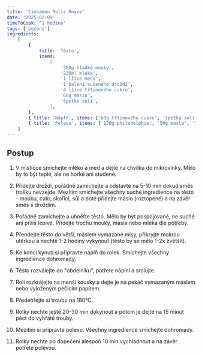 ```yaml
---
title: 'Cinnamon Rolls Royce'
date: '2025-02-09'
timeToCook: '1 hodina'
tags: ['pečení']
ingredients:
    [
        {
            title: 'Těsto',
            items:
                [
                    '360g hladké mouky',
                    '230ml mléka',
                    '1 lžíce medu',
                    '1 balení sušeného droždí',
                    '4 lžíce třtinového cukru',
                    '60g másla',
                    'špetka soli',
                ],
        },
        { title: 'Náplň', items: ['60g třtinového cukru', 'špetka soli', 'skořice', '50g másla'] },
        { title: 'Poleva', items: ['120g philadelphie', '50g másla', '1 hrnek moučkového cukru', 'vanilka'] },
    ]
---
```


## Postup

1. V mističce smíchejte mléko a med a dejte na chvilku do mikrovlnky. Mělo by to být teplé, ale ne horké ani studené.

2. Přidejte droždí, pořádně zamíchejte a odstavte na 5-10 min dokud směs trošku nevzejde. Mezitím smíchejte všechny suché ingredience na těsto - mouku, cukr, skořici, sůl a poté přidejte máslo (roztopené) a na závěr směs s droždím.

3. Pořádně zamíchejte a uhněťte těsto. Mělo by být pospojované, ne suché ani příliš lepivé. Přidejte trochu mouky, másla nebo mléka dle potřeby.

4. Přendejte těsto do větší, máslem vymazané mísy, přikryjte mokrou utěrkou a nechte 1-2 hodiny vykynout (těsto by se mělo 1-2x zvětšit).

5. Ke konci kynutí si připravte náplň do rolek. Smíchejte všechny ingredience dohromady.

6. Těsto rozválejte do "obdelníku", potřete náplní a srolujte.

7. Roli rozkrájejte na menší kousky a dejte je na pekáč vymazaným máslem nebo vyloženým pečícím papírem.

8. Předehřejte si troubu na 180°C.

9. Rolky nechte ještě 20-30 min dokynout a potom je dejte na 15 minut péct do vyhřáté trouby.

10. Mezitím si připravte polevu. Všechny ingredience smichejte dohromady.

11. Rolky nechte po dopečení alespoň 10 min vychladnout a na závěr potřete polevou.
